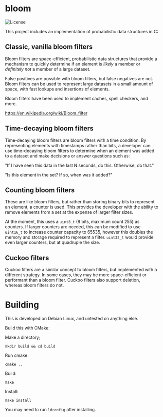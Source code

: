 # bloom

![License](https://img.shields.io/github/license/droberson/bloom)

This project includes an implementation of probabilistic data
structures in C:

## Classic, vanilla bloom filters

Bloom filters are space-efficient, probabilistic data structures that
provide a mechanism to quickly determine if an element is _likely_ a
member or _definitely not_ a member of a large dataset.

False positives are possible with bloom filters, but false negatives
are not. Bloom filters can be used to represent large datasets in a
small amount of space, with fast lookups and insertions of elements.

Bloom filters have been used to implement caches, spell checkers, and
more.

https://en.wikipedia.org/wiki/Bloom_filter


## Time-decaying bloom filters

Time-decaying bloom filters are bloom filters with a time
condition. By representing elements with timestamps rather than bits,
a developer can use time-decaying bloom filters to determine when an
element was added to a dataset and make decisions or answer questions
such as:

"If I have seen this data in the last N seconds, do this. Otherwise,
do that."

"Is this element in the set? If so, when was it added?"

## Counting bloom filters

These are like bloom filters, but rather than storing binary bits to
represent an element, a counter is used. This provides the developer
with the ability to remove elements from a set at the expense of
larger filter sizes.

At the moment, this uses a `uint8_t` (8 bits, maximum count 255) as
counters. If larger counters are needed, this can be modified to use
`uint16_t` to increase counter capacity to 65535, however this doubles
the memory and storage required to represent a filter. `uint32_t`
would provide even larger counters, but at quadruple the size.

## Cuckoo filters

Cuckoo filters are a similar concept to bloom filters, but implemented
with a different strategy. In some cases, they may be more
space-efficient or performant than a bloom filter. Cuckoo filters also
support deletion, whereas bloom filters do not.

# Building

This is developed on Debian Linux, and untested on anything else.

Build this with CMake:

Make a directory;
```
mkdir build && cd build
```

Run cmake:
```
cmake ..
```

Build:
```
make
```

Install:
```
make install
```

You may need to run `ldconfig` after installing.


